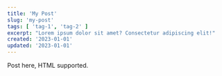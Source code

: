 ```yaml
---
title: 'My Post'
slug: 'my-post'
tags: [ 'tag-1', 'tag-2' ]
excerpt: "Lorem ipsum dolor sit amet? Consectetur adipiscing elit!"
created: '2023-01-01'
updated: '2023-01-01'
---
```


Post here, HTML supported.
